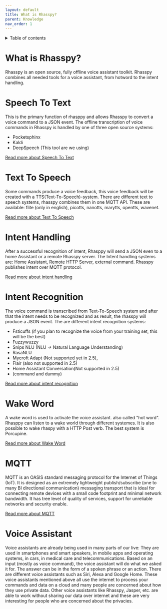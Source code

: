 ```yaml
---
layout: default
title: What is Rhasspy?
parent: Knowledge
nav_order: 1
---
```


<details close markdown="block">
  <summary>
    Table of contents
  </summary>
  {: .text-delta }
1. TOC
{:toc}
</details>

# What is Rhasspy?
Rhasspy is an open source, fully offline voice assistant toolkit.
Rhasspy combines all needed tools for a voice assistant, from
hotword to the intent handling.
 
# Speech To Text
This is the primary function of rhasppy and allows Rhasspy to convert a voice command to a JSON event.
The offline transcription of voice commands in Rhasspy is handled by one of three open source systems:
 
- Pocketsphinx
- Kaldi
- DeepSpeech (This tool are we using)
 
[Read more about Speech To Text](/pages/knowledge/speech-to-text)
 
 
# Text To Speech
Some commands produce a voice feedback, this voice feedback will be created with a TTS(Text-To-Speech)-system.
There are different text to speech systems, rhasspy combines them in one MQTT API. 
These are available: flite (only in english), picotts, nanotts, marytts, opentts, wavenet.
 
[Read more about Text To Speech](/pages/knowledge/text-to-speech)
 
# Intent Handling
After a successful recognition of intent, Rhasppy will send a JSON even to a home Assistant or a remote Rhasspy server.
The Intent handling systems are: Home Assistant, Remote HTTP Server, external command. Rhasspy publishes intent over MQTT 
protocol.
 
[Read more about intent handling](/pages/knowledge/intent-handling)
 
# Intent Recognition
The voice command is transcribed from Text-To-Speech system and after that the intent needs to be recognized and as 
result, the rhasspy will produce a JSON event. The are different intent recognition systems:
- Fsticuffs (if you plan  to recognize the voice from your training set, this will be the best)
- Fuzzywuzzy
- Snips NLU (NLU -> Natural Language Understanding)
- RasaNLU
- Mycroft Adapt (Not supported yet in 2.5), 
- Flair (also not supported in 2.5)
- Home Assistant Conversation(Not supported in 2.5)
- (command and dummy)
 
[Read more about intent recognition](/pages/knowledge/intent-recognition)
 
# Wake Word
A wake word is used to activate the voice assistant. also called "hot word".
Rhasppy can listen to a wake world through different systemes. It is also possible to wake rhaspy with a 
HTTP Post verb. The best system is Porcupine.
 
[Read more about Wake Word](/pages/knowledge/wake-word)
 
# MQTT
MQTT is an OASIS standard messaging protocol for the Internet of Things (IoT). It is designed as an extremely 
lightweight publish/subscribe (one to many BI directional communication) messaging transport that is ideal for 
connecting remote devices with a small code footprint and minimal network bandwidth. It has tree level of quality of 
services, support for unreliable networks and security enable.
 
[Read more about MQTT](/pages/knowledge/mqtt)
 
 
# Voice Assistant
 
Voice assistants are already being used in many parts of our live: They are used in smartphones and 
smart speakers, in mobile apps and operating systems, in cars, in medical care and telecommunications.
Based on an input (mostly as voice command), the voice assistant will do what we asked it for. The answer
can be in the form of a spoken phrase or an action.
There are different voice assistants such as Siri, Alexa and Google Home.
These voice assistants mentioned above all use the internet to process your commands and data on a cloud and many people are concerned about 
how they use private data. 
Other voice assistants like Rhasspy, Jasper, etc. are able to work without sharing our data over internet and these 
are very interesting for people who are concerned about the privacies.
